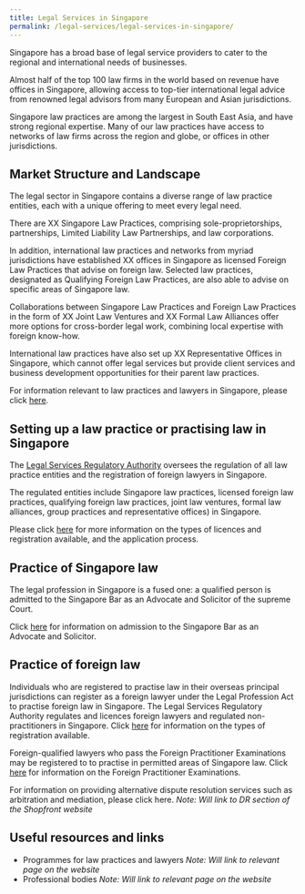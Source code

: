 ```yaml
---
title: Legal Services in Singapore
permalink: /legal-services/legal-services-in-singapore/
---
```

Singapore has a broad base of legal service providers to cater to the regional and international needs of businesses.

Almost half of the top 100 law firms in the world based on revenue have offices in Singapore, allowing access to top-tier international legal advice from renowned legal advisors from many European and Asian jurisdictions.

Singapore law practices are among the largest in South East Asia, and have strong regional expertise. Many of our law practices have access to networks of law firms across the region and globe, or offices in other jurisdictions.

## Market Structure and Landscape

The legal sector in Singapore contains a diverse range of law practice entities, each with a unique offering to meet every legal need.

There are XX Singapore Law Practices, comprising sole-proprietorships, partnerships, Limited Liability Law Partnerships, and law corporations.

In addition, international law practices and networks from myriad jurisdictions have established XX offices in Singapore as licensed Foreign Law Practices that advise on foreign law. Selected law practices, designated as Qualifying Foreign Law Practices, are also able to advise on specific areas of Singapore law.

Collaborations between Singapore Law Practices and Foreign Law Practices in the form of XX Joint Law Ventures and XX Formal Law Alliances offer more options for cross-border legal work, combining local expertise with foreign know-how.

International law practices have also set up XX Representative Offices in Singapore, which cannot offer legal services but provide client services and business development opportunities for their parent law practices.

For information relevant to law practices and lawyers in Singapore, please click [here](https://eservices.mlaw.gov.sg/lsra/search-lawyer-or-law-firm/).

## Setting up a law practice or practising law in Singapore

The [Legal Services Regulatory Authority](https://eservices.mlaw.gov.sg/lsra/lsra-home)   oversees the regulation of all law practice entities and the registration of foreign lawyers in Singapore.

The regulated entities include Singapore law practices, licensed foreign law practices, qualifying foreign law practices, joint law ventures, formal law alliances, group practices and representative offices) in Singapore.

Please click [here](https://www.mlaw.gov.sg/law-practice-entities-and-lawyers/licensing-or-registration-of-law-practice-entities/types-of-licence-or-registration/) for more information on the types of licences and registration available, and the application process.

## Practice of Singapore law

The legal profession in Singapore is a fused one: a qualified person is admitted to the Singapore Bar as an Advocate and Solicitor of the supreme Court.

Click [here](https://www.mlaw.gov.sg/admission-to-the-bar/admission-requirements/) for information on admission to the Singapore Bar as an Advocate and Solicitor.

## Practice of foreign law

Individuals who are registered to practise law in their overseas principal jurisdictions can register as a foreign lawyer under the Legal Profession Act to practise foreign law in Singapore. The Legal Services Regulatory Authority regulates and licences foreign lawyers and regulated non-practitioners in Singapore. Click [here](https://www.mlaw.gov.sg/files/Types_of_LSRA_Individual_Registration_May_2018.pdf) for information on the types of registration available.

Foreign-qualified lawyers who pass the Foreign Practitioner Examinations may be registered to to practise in permitted areas of Singapore law.  Click [here](http://www.sile.edu.sg/foreign-practitioner-examinations) for information on the Foreign Practitioner Examinations.

For information on providing alternative dispute resolution services such as arbitration and mediation, please click here. *Note: Will link to DR section of the Shopfront website*


## Useful resources and links

- Programmes for law practices and lawyers *Note: Will link to relevant page on the website*
- Professional bodies *Note: Will link to relevant page on the website*
